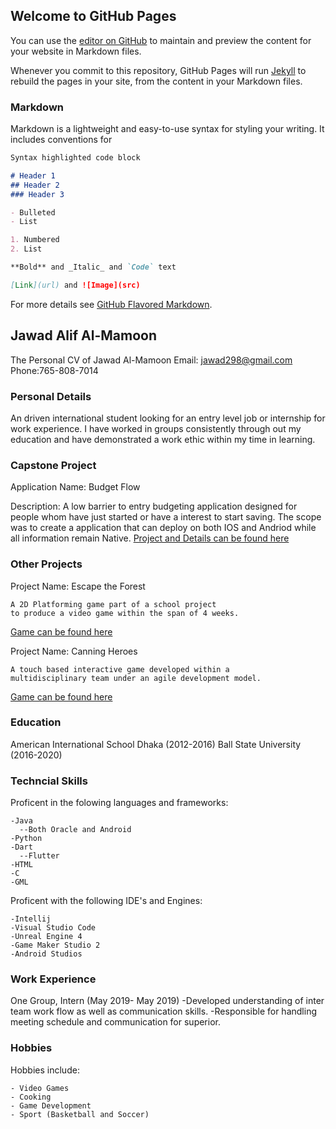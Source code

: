## Welcome to GitHub Pages

You can use the [editor on GitHub](https://github.com/jawalma/jawalma.github.io/edit/master/index.md) to maintain and preview the content for your website in Markdown files.

Whenever you commit to this repository, GitHub Pages will run [Jekyll](https://jekyllrb.com/) to rebuild the pages in your site, from the content in your Markdown files.

### Markdown

Markdown is a lightweight and easy-to-use syntax for styling your writing. It includes conventions for

```markdown
Syntax highlighted code block

# Header 1
## Header 2
### Header 3

- Bulleted
- List

1. Numbered
2. List

**Bold** and _Italic_ and `Code` text

[Link](url) and ![Image](src)
```

For more details see [GitHub Flavored Markdown](https://guides.github.com/features/mastering-markdown/).

## Jawad Alif Al-Mamoon
The Personal CV of Jawad Al-Mamoon
Email: jawad298@gmail.com
Phone:765-808-7014

### Personal Details
An driven international student looking for an entry level job or internship for work experience. I have worked in groups consistently through out my education and have demonstrated a work ethic within my time in learning.

### Capstone Project

Application Name: Budget Flow

Description: A low barrier to entry budgeting application designed for people whom have just started or have a interest to start saving. The scope was to create a application that can deploy on both IOS and Andriod while all information remain Native. [Project and Details can be found here](https://github.com/Phlank/BudgetingMobileApp)

### Other Projects

Project Name: Escape the Forest
```
A 2D Platforming game part of a school project 
to produce a video game within the span of 4 weeks.
```
[Game can be found here]()

Project Name: Canning Heroes 
```
A touch based interactive game developed within a 
multidisciplinary team under an agile development model.
```
[Game can be found here]()

### Education
American International School Dhaka (2012-2016)
Ball State University (2016-2020)

### Techncial Skills
Proficent in the folowing languages and frameworks:
```
-Java
  --Both Oracle and Android
-Python
-Dart 
  --Flutter
-HTML
-C
-GML
```
Proficent with the following IDE's and Engines:
```
-Intellij
-Visual Studio Code
-Unreal Engine 4
-Game Maker Studio 2
-Android Studios
```
### Work Experience
One Group, Intern (May 2019- May 2019)
-Developed understanding of inter team work flow as well as communication skills.
-Responsible for handling meeting schedule and communication for superior.

### Hobbies
Hobbies include:
```
- Video Games
- Cooking
- Game Development
- Sport (Basketball and Soccer)
```
